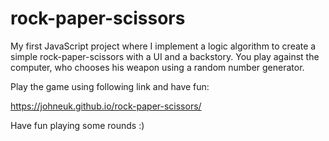 # rock-paper-scissors
My first JavaScript project where I implement a logic algorithm to create a simple rock-paper-scissors with a UI and a backstory. You play against the computer, who chooses his weapon using a random number generator.

Play the game using following link and have fun:

https://johneuk.github.io/rock-paper-scissors/

Have fun playing some rounds :)
